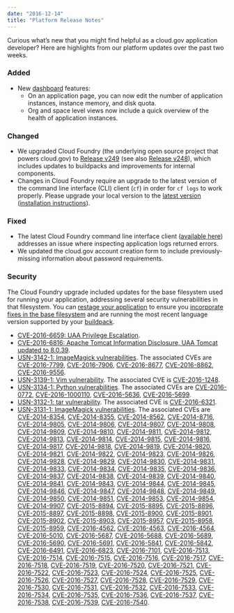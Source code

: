 ```yaml
---
date: "2016-12-14"
title: "Platform Release Notes"
---
```


Curious what’s new that you might find helpful as a cloud.gov application developer? Here are highlights from our platform updates over the past two weeks.
<!--more-->

### Added
- New [dashboard](https://dashboard.fr.cloud.gov) features:
  - On an application page, you can now edit the number of application instances, instance memory, and disk quota.
  - Org and space level views now include a quick overview of the health of application instances.

### Changed
- We upgraded Cloud Foundry (the underlying open source project that powers cloud.gov) to [Release v249](https://github.com/cloudfoundry/cf-release/releases/tag/v249) (see also [Release v248](https://github.com/cloudfoundry/cf-release/releases/tag/v248)), which includes updates to buildpacks and improvements for internal components.
- Changes in Cloud Foundry require an upgrade to the latest version of the command line interface (CLI) client (`cf`) in order for `cf logs` to work properly. Please upgrade your local version to the [latest version](https://github.com/cloudfoundry/cli/releases/latest) ([installation instructions](https://docs.cloudfoundry.org/cf-cli/install-go-cli.html)).

### Fixed
- The latest Cloud Foundry command line interface client ([available here](https://github.com/cloudfoundry/cli/releases/latest)) addresses an issue where inspecting application logs returned errors.
- We updated the cloud.gov account creation form to include previously-missing information about password requirements.

### Security
The Cloud Foundry upgrade included updates for the base filesystem used for running your application, addressing several security vulnerabilities in that filesystem. You can [restage your application](https://cli.cloudfoundry.org/en-US/cf/restage.html) to ensure you [incorporate fixes in the base filesystem](https://docs.cloudfoundry.org/devguide/deploy-apps/stacks.html#cli-commands) and are running the most recent language version supported by your [buildpack](https://docs.cloudfoundry.org/buildpacks/).

- [CVE-2016-6659: UAA Privilege Escalation](https://pivotal.io/security/cve-2016-6659).
- [CVE-2016-6816: Apache Tomcat Information Disclosure, UAA Tomcat updated to 8.0.39](https://tomcat.apache.org/security-9.html).
- [USN-3142-1: ImageMagick vulnerabilities](https://www.ubuntu.com/usn/USN-3142-1/). The associated CVEs are [CVE-2016-7799](https://people.canonical.com/~ubuntu-security/cve/CVE-2016-7799), [CVE-2016-7906](https://people.canonical.com/~ubuntu-security/cve/CVE-2016-7906), [CVE-2016-8677](https://people.canonical.com/~ubuntu-security/cve/CVE-2016-8677), [CVE-2016-8862](https://people.canonical.com/~ubuntu-security/cve/CVE-2016-8862), [CVE-2016-9556](https://people.canonical.com/~ubuntu-security/cve/CVE-2016-9556).
- [USN-3139-1: Vim vulnerability](https://www.ubuntu.com/usn/USN-3139-1/). The associated CVE is [CVE-2016-1248](https://people.canonical.com/~ubuntu-security/cve/CVE-2016-1248).
- [USN-3134-1: Python vulnerabilities](https://www.ubuntu.com/usn/USN-3134-1/). The associated CVEs are [CVE-2016-0772](https://people.canonical.com/~ubuntu-security/cve/CVE-2016-0772), [CVE-2016-1000110](https://people.canonical.com/~ubuntu-security/cve/CVE-2016-1000110), [CVE-2016-5636](https://people.canonical.com/~ubuntu-security/cve/CVE-2016-5636), [CVE-2016-5699](https://people.canonical.com/~ubuntu-security/cve/CVE-2016-5699).
- [USN-3132-1: tar vulnerability](https://www.ubuntu.com/usn/USN-3132-1/). The associated CVE is [CVE-2016-6321](https://people.canonical.com/~ubuntu-security/cve/CVE-2016-6321).
- [USN-3131-1: ImageMagick vulnerabilities](https://www.ubuntu.com/usn/USN-3131-1/). The associated CVEs are [CVE-2014-8354](https://people.canonical.com/~ubuntu-security/cve/CVE-2014-8354), [CVE-2014-8355](https://people.canonical.com/~ubuntu-security/cve/CVE-2014-8355), [CVE-2014-8562](https://people.canonical.com/~ubuntu-security/cve/CVE-2014-8562), [CVE-2014-8716](https://people.canonical.com/~ubuntu-security/cve/CVE-2014-8716), [CVE-2014-9805](https://people.canonical.com/~ubuntu-security/cve/CVE-2014-9805), [CVE-2014-9806](https://people.canonical.com/~ubuntu-security/cve/CVE-2014-9806), [CVE-2014-9807](https://people.canonical.com/~ubuntu-security/cve/CVE-2014-9807), [CVE-2014-9808](https://people.canonical.com/~ubuntu-security/cve/CVE-2014-9808), [CVE-2014-9809](https://people.canonical.com/~ubuntu-security/cve/CVE-2014-9809), [CVE-2014-9810](https://people.canonical.com/~ubuntu-security/cve/CVE-2014-9810), [CVE-2014-9811](https://people.canonical.com/~ubuntu-security/cve/CVE-2014-9811), [CVE-2014-9812](https://people.canonical.com/~ubuntu-security/cve/CVE-2014-9812), [CVE-2014-9813](https://people.canonical.com/~ubuntu-security/cve/CVE-2014-9813), [CVE-2014-9814](https://people.canonical.com/~ubuntu-security/cve/CVE-2014-9814), [CVE-2014-9815](https://people.canonical.com/~ubuntu-security/cve/CVE-2014-9815), [CVE-2014-9816](https://people.canonical.com/~ubuntu-security/cve/CVE-2014-9816), [CVE-2014-9817](https://people.canonical.com/~ubuntu-security/cve/CVE-2014-9817), [CVE-2014-9818](https://people.canonical.com/~ubuntu-security/cve/CVE-2014-9818), [CVE-2014-9819](https://people.canonical.com/~ubuntu-security/cve/CVE-2014-9819), [CVE-2014-9820](https://people.canonical.com/~ubuntu-security/cve/CVE-2014-9820), [CVE-2014-9821](https://people.canonical.com/~ubuntu-security/cve/CVE-2014-9821), [CVE-2014-9822](https://people.canonical.com/~ubuntu-security/cve/CVE-2014-9822), [CVE-2014-9823](https://people.canonical.com/~ubuntu-security/cve/CVE-2014-9823), [CVE-2014-9826](https://people.canonical.com/~ubuntu-security/cve/CVE-2014-9826), [CVE-2014-9828](https://people.canonical.com/~ubuntu-security/cve/CVE-2014-9828), [CVE-2014-9829](https://people.canonical.com/~ubuntu-security/cve/CVE-2014-9829), [CVE-2014-9830](https://people.canonical.com/~ubuntu-security/cve/CVE-2014-9830), [CVE-2014-9831](https://people.canonical.com/~ubuntu-security/cve/CVE-2014-9831), [CVE-2014-9833](https://people.canonical.com/~ubuntu-security/cve/CVE-2014-9833), [CVE-2014-9834](https://people.canonical.com/~ubuntu-security/cve/CVE-2014-9834), [CVE-2014-9835](https://people.canonical.com/~ubuntu-security/cve/CVE-2014-9835), [CVE-2014-9836](https://people.canonical.com/~ubuntu-security/cve/CVE-2014-9836), [CVE-2014-9837](https://people.canonical.com/~ubuntu-security/cve/CVE-2014-9837), [CVE-2014-9838](https://people.canonical.com/~ubuntu-security/cve/CVE-2014-9838), [CVE-2014-9839](https://people.canonical.com/~ubuntu-security/cve/CVE-2014-9839), [CVE-2014-9840](https://people.canonical.com/~ubuntu-security/cve/CVE-2014-9840), [CVE-2014-9841](https://people.canonical.com/~ubuntu-security/cve/CVE-2014-9841), [CVE-2014-9843](https://people.canonical.com/~ubuntu-security/cve/CVE-2014-9843), [CVE-2014-9844](https://people.canonical.com/~ubuntu-security/cve/CVE-2014-9844), [CVE-2014-9845](https://people.canonical.com/~ubuntu-security/cve/CVE-2014-9845), [CVE-2014-9846](https://people.canonical.com/~ubuntu-security/cve/CVE-2014-9846), [CVE-2014-9847](https://people.canonical.com/~ubuntu-security/cve/CVE-2014-9847), [CVE-2014-9848](https://people.canonical.com/~ubuntu-security/cve/CVE-2014-9848), [CVE-2014-9849](https://people.canonical.com/~ubuntu-security/cve/CVE-2014-9849), [CVE-2014-9850](https://people.canonical.com/~ubuntu-security/cve/CVE-2014-9850), [CVE-2014-9851](https://people.canonical.com/~ubuntu-security/cve/CVE-2014-9851), [CVE-2014-9853](https://people.canonical.com/~ubuntu-security/cve/CVE-2014-9853), [CVE-2014-9854](https://people.canonical.com/~ubuntu-security/cve/CVE-2014-9854), [CVE-2014-9907](https://people.canonical.com/~ubuntu-security/cve/CVE-2014-9907), [CVE-2015-8894](https://people.canonical.com/~ubuntu-security/cve/CVE-2015-8894), [CVE-2015-8895](https://people.canonical.com/~ubuntu-security/cve/CVE-2015-8895), [CVE-2015-8896](https://people.canonical.com/~ubuntu-security/cve/CVE-2015-8896), [CVE-2015-8897](https://people.canonical.com/~ubuntu-security/cve/CVE-2015-8897), [CVE-2015-8898](https://people.canonical.com/~ubuntu-security/cve/CVE-2015-8898), [CVE-2015-8900](https://people.canonical.com/~ubuntu-security/cve/CVE-2015-8900), [CVE-2015-8901](https://people.canonical.com/~ubuntu-security/cve/CVE-2015-8901), [CVE-2015-8902](https://people.canonical.com/~ubuntu-security/cve/CVE-2015-8902), [CVE-2015-8903](https://people.canonical.com/~ubuntu-security/cve/CVE-2015-8903), [CVE-2015-8957](https://people.canonical.com/~ubuntu-security/cve/CVE-2015-8957), [CVE-2015-8958](https://people.canonical.com/~ubuntu-security/cve/CVE-2015-8958), [CVE-2015-8959](https://people.canonical.com/~ubuntu-security/cve/CVE-2015-8959), [CVE-2016-4562](https://people.canonical.com/~ubuntu-security/cve/CVE-2016-4562), [CVE-2016-4563](https://people.canonical.com/~ubuntu-security/cve/CVE-2016-4563), [CVE-2016-4564](https://people.canonical.com/~ubuntu-security/cve/CVE-2016-4564), [CVE-2016-5010](https://people.canonical.com/~ubuntu-security/cve/CVE-2016-5010), [CVE-2016-5687](https://people.canonical.com/~ubuntu-security/cve/CVE-2016-5687), [CVE-2016-5688](https://people.canonical.com/~ubuntu-security/cve/CVE-2016-5688), [CVE-2016-5689](https://people.canonical.com/~ubuntu-security/cve/CVE-2016-5689), [CVE-2016-5690](https://people.canonical.com/~ubuntu-security/cve/CVE-2016-5690), [CVE-2016-5691](https://people.canonical.com/~ubuntu-security/cve/CVE-2016-5691), [CVE-2016-5841](https://people.canonical.com/~ubuntu-security/cve/CVE-2016-5841), [CVE-2016-5842](https://people.canonical.com/~ubuntu-security/cve/CVE-2016-5842), [CVE-2016-6491](https://people.canonical.com/~ubuntu-security/cve/CVE-2016-6491), [CVE-2016-6823](https://people.canonical.com/~ubuntu-security/cve/CVE-2016-6823), [CVE-2016-7101](https://people.canonical.com/~ubuntu-security/cve/CVE-2016-7101), [CVE-2016-7513](https://people.canonical.com/~ubuntu-security/cve/CVE-2016-7513), [CVE-2016-7514](https://people.canonical.com/~ubuntu-security/cve/CVE-2016-7514), [CVE-2016-7515](https://people.canonical.com/~ubuntu-security/cve/CVE-2016-7515), [CVE-2016-7516](https://people.canonical.com/~ubuntu-security/cve/CVE-2016-7516), [CVE-2016-7517](https://people.canonical.com/~ubuntu-security/cve/CVE-2016-7517), [CVE-2016-7518](https://people.canonical.com/~ubuntu-security/cve/CVE-2016-7518), [CVE-2016-7519](https://people.canonical.com/~ubuntu-security/cve/CVE-2016-7519), [CVE-2016-7520](https://people.canonical.com/~ubuntu-security/cve/CVE-2016-7520), [CVE-2016-7521](https://people.canonical.com/~ubuntu-security/cve/CVE-2016-7521), [CVE-2016-7522](https://people.canonical.com/~ubuntu-security/cve/CVE-2016-7522), [CVE-2016-7523](https://people.canonical.com/~ubuntu-security/cve/CVE-2016-7523), [CVE-2016-7524](https://people.canonical.com/~ubuntu-security/cve/CVE-2016-7524), [CVE-2016-7525](https://people.canonical.com/~ubuntu-security/cve/CVE-2016-7525), [CVE-2016-7526](https://people.canonical.com/~ubuntu-security/cve/CVE-2016-7526), [CVE-2016-7527](https://people.canonical.com/~ubuntu-security/cve/CVE-2016-7527), [CVE-2016-7528](https://people.canonical.com/~ubuntu-security/cve/CVE-2016-7528), [CVE-2016-7529](https://people.canonical.com/~ubuntu-security/cve/CVE-2016-7529), [CVE-2016-7530](https://people.canonical.com/~ubuntu-security/cve/CVE-2016-7530), [CVE-2016-7531](https://people.canonical.com/~ubuntu-security/cve/CVE-2016-7531), [CVE-2016-7532](https://people.canonical.com/~ubuntu-security/cve/CVE-2016-7532), [CVE-2016-7533](https://people.canonical.com/~ubuntu-security/cve/CVE-2016-7533), [CVE-2016-7534](https://people.canonical.com/~ubuntu-security/cve/CVE-2016-7534), [CVE-2016-7535](https://people.canonical.com/~ubuntu-security/cve/CVE-2016-7535), [CVE-2016-7536](https://people.canonical.com/~ubuntu-security/cve/CVE-2016-7536), [CVE-2016-7537](https://people.canonical.com/~ubuntu-security/cve/CVE-2016-7537), [CVE-2016-7538](https://people.canonical.com/~ubuntu-security/cve/CVE-2016-7538), [CVE-2016-7539](https://people.canonical.com/~ubuntu-security/cve/CVE-2016-7539), [CVE-2016-7540](https://people.canonical.com/~ubuntu-security/cve/CVE-2016-7540).

